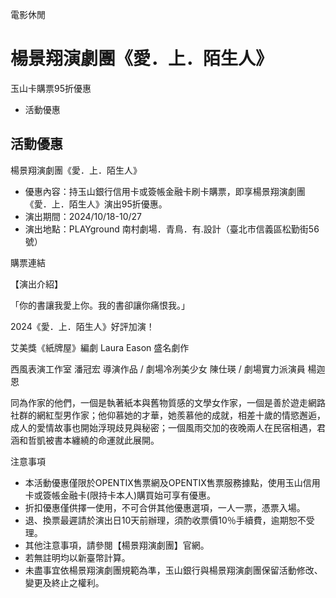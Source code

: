 電影休閒

# 楊景翔演劇團《愛．上．陌生人》  

玉山卡購票95折優惠

  * 活動優惠

## 活動優惠

楊景翔演劇團《愛．上．陌生人》

  * 優惠內容：持玉山銀行信用卡或簽帳金融卡刷卡購票，即享楊景翔演劇團《愛．上．陌生人》演出95折優惠。
  * 演出期間：2024/10/18-10/27
  * 演出地點：PLAYground 南村劇場．青鳥．有.設計（臺北市信義區松勤街56號）
  

購票連結

  
  

  

【演出介紹】

「你的書讓我愛上你。我的書卻讓你痛恨我。」

2024《愛．上．陌生人》好評加演！

艾美獎《紙牌屋》編劇 Laura Eason 盛名劇作

西風表演工作室 潘冠宏 導演作品 / 劇場冷冽美少女 陳仕瑛 / 劇場實力派演員 楊迦恩

同為作家的他們，一個是執著紙本與舊物質感的文學女作家，一個是善於遊走網路社群的網紅型男作家；他仰慕她的才華，她羨慕他的成就，相差十歲的情慾邂逅，成人的愛情故事也開始浮現歧見與秘密；一個風雨交加的夜晚兩人在民宿相遇，君涵和哲凱被書本纏繞的命運就此展開。

  

注意事項

  * 本活動優惠僅限於OPENTIX售票網及OPENTIX售票服務據點，使用玉山信用卡或簽帳金融卡(限持卡本人)購買始可享有優惠。
  * 折扣優惠僅供擇一使用，不可合併其他優惠選項，一人一票，憑票入場。
  * 退、換票最遲請於演出日10天前辦理，須酌收票價10％手續費，逾期恕不受理。
  * 其他注意事項，請參閱【楊景翔演劇團】官網。
  * 若無註明均以新臺幣計算。
  * 未盡事宜依楊景翔演劇團規範為準，玉山銀行與楊景翔演劇團保留活動修改、變更及終止之權利。

